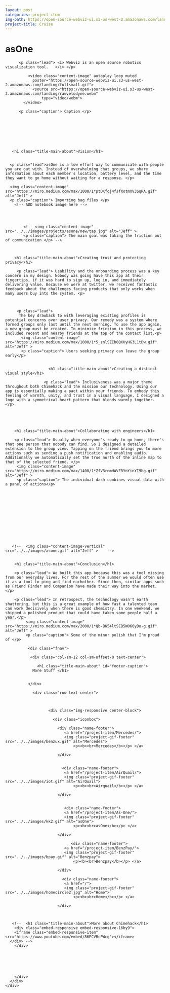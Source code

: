```yaml
---
layout: post
categories: project-item
img-path: https://open-source-webviz-ui.s3-us-west-2.amazonaws.com/landing/wobble2.gif
project-title: Cruise
---
```



<div class="container">
  <div class="description">
    <div class="row text-left">
      <div class="col-xs-12">
       <h1 class="title-main-about" id="projectIntro"> asOne </h1>

          <p class="lead"> <i> Webviz is an open source robotics visualization tool.   </i> </p>

              <video class="content-image" autoplay loop muted
                poster="https://open-source-webviz-ui.s3-us-west-2.amazonaws.com/landing/fullsmall.gif">
                <source src="https://open-source-webviz-ui.s3-us-west-2.amazonaws.com/landing/rawvelodyne.webm"
                    type="video/webm">
            </video>

          <p class="caption"> Caption </p>

          






       <h1 class="title-main-about">Vision</h1>


      <p class="lead">asOne is a low effort way to communicate with people you are out with. Instead of overwhelming chat groups, we share information about each member's location, battery level, and the time they want to go home without waiting for a response. </p>

      <img class="content-image"  src="https://miro.medium.com/max/1000/1*ptDKfqj4fJfXotmXV3SqRA.gif" alt="Jeff" >
      <p class="caption"> Importing bag files </p>
        <!-- ADD notebook image here -->



        
            <!-- <img class="content-image"  src="../../images/projects/asone/new/tap.jpg" alt="Jeff" >
            <p class="caption"> The main goal was taking the friction out of communication </p> -->



        <h1 class="title-main-about">Creating trust and protecting privacy</h1>  

         <p class="lead"> Usability and the onboarding process was a key concern in my design. Nobody was going have this app at their fingertips, if it was hard to sign up, log in, and immediately delivering value. Because we were at twitter, we received fantastic feedback about the challenges facing products that only works when many users buy into the system. <p>



         <p class="lead">
          The key drawback to with leveraging existing profiles is potential concerns over user privacy. Our remedy was a system where formed groups only last until the next morning. To use the app again, a new group must be created. To minimize friction in this process, we included recent and nearby friends at the top of the contact list.<p>
           <img class="content-image"  src="https://miro.medium.com/max/1000/1*5_znlSZIb8QXUyHG3L1tDw.gif" alt="Jeff" >
           <p class="caption"> Users seeking privacy can leave the group early</p>


                       <h1 class="title-main-about">Creating a distinct visual style</h1>  

                     <p class="lead"> Inclusiveness was a major theme throughout both Chimehack and the mission our technology. Using our app is essentially making a pact within your friends. To embody this feeling of warmth, unity, and trust in a visual language, I designed a logo with a symmetrical heart pattern that blends warmly together. </p>





        <h1 class="title-main-about">Collaborating with engineers</h1>  

        <p class="lead"> Usually when everyone's ready to go home, there's that one person that nobody can find. So I designed a detailed extension to the group view. Tapping on the friend brings you to more actions such as sending a push notification and enabling audio. Additionally we automatically set the true north of the inline map to that of the selected friend. </p>
         <img class="content-image"  src="https://miro.medium.com/max/1400/1*ZfV3rnmHAVFRYnYinYI9bg.gif" alt="Jeff" >
         <p class="caption"> The individual dash combines visual data with a panel of actions</p>













       <!--  <img class="content-image-vertical"  src="../../images/asone.gif" alt="Jeff" >    -->


        <h1 class="title-main-about">Conclusion</h1>

        <p class="lead"> We built this app because this was a tool missing from our everyday lives. For the rest of the summer we would often use it as a tool to ping and find eachother. Since then, similar apps such as Friend Finder and Companion have made their way into the market. </p>

        <p class="lead"> In retrospect, the technology wasn't earth shattering, but this is a great example of how fast a talented team can work decisively when there is good chemistry. In one weekend, we shipped a polished product that could have taken some people half a year.</p>
             <img class="content-image"  src="https://miro.medium.com/max/2000/1*Qb-BK54ltSEB5W066yDu-g.gif" alt="Jeff" >
             <p class="caption"> Some of the minor polish that I'm proud of </p>





  <!-- DESKTOP FOOTER NAV -->

              <div class="fnav">

               <div class="col-sm-12 col-sm-offset-0 text-center">

                  <h1 class="title-main-about" id="footer-caption">
                More Stuff </h1>


              </div>

                <div class="row text-center">



                       <div class="img-responsive center-block">

                         <div class="iconbox">

                           <div class="name-footer">
                              <a href="/project-item/Mercedes/">
                              <img class="project-gif-footer" src="../../images/benzux.gif" alt="Mercedes">
                                  <p><b><br>Mercedes</b></p> </a>

                           </div>


                             <div class="name-footer">
                              <a href="/project-item/AirQuail/">
                              <img class="project-gif-footer" src="../../images/iot.gif" alt="AirQuail">
                                  <p><b><br>Airquail</b></p> </a>

                           </div>


                              <div class="name-footer">
                              <a href="/project-item/As-One/">
                              <img class="project-gif-footer" src="../../images/kk2.gif" alt="asOne">
                                  <p><b><br>asOne</b></p> </a>

                           </div>

                                 <div class="name-footer">
                              <a href="/project-item/BenzPay/">
                              <img class="project-gif-footer" src="../../images/bpay.gif" alt="Benzpay">
                                  <p><b><br>Benzpay</b></p> </a>

                           </div>



<!--
                            <div class="name-footer">
                              <a href="/project-item/More-Projects/">
                              <img class="project-gif-footer" src="../../images/kk1.gif" alt="Other">
                                  <p><b><br>More</b></p> </a>

                           </div> -->

                             <div class="name-footer">
                              <a href="/">
                              <img class="project-gif-footer" src="../../images/homecircle2.jpg" alt="Home">
                                  <p><b><br>Home</b></p> </a>

                           </div>



       <!--  <h1 class="title-main-about">More about Chimehack</h1>
        <div class="embed-responsive embed-responsive-16by9">
        <iframe class="embed-responsive-item" src="https://www.youtube.com/embed/86ECVBcPWcg"></iframe>
      </div> -->
        </div>






        </div>
      </div>
    </div>
